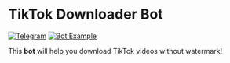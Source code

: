 TikTok Downloader Bot
=====================

[![Telegram](https://img.shields.io/badge/-Telegram-2f3136?style=for-the-badge&logo=telegram)](https://t.me/lantrik)
[![Bot Example](https://img.shields.io/badge/-Telegram-2f3136?style=for-the-badge&logo=telegram)](https://t.me/lantrik)

This **bot** will help you download TikTok videos without watermark!

